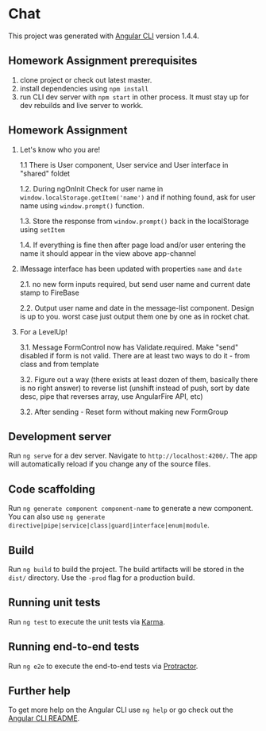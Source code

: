 # Chat

This project was generated with [Angular CLI](https://github.com/angular/angular-cli) version 1.4.4.

## Homework Assignment prerequisites

1. clone project or check out latest master.
2. install dependencies using `npm install`
3. run CLI dev server with `npm start` in other process. It must stay up for dev rebuilds and live server to workk.

## Homework Assignment

1. Let's know who you are! 

    1.1 There is User component, User service and User interface in "shared" foldet

    1.2. During ngOnInit Check for user name in `window.localStorage.getItem('name')` and if nothing found, ask for user name using `window.prompt()` function.
    
    1.3. Store the response from `window.prompt()` back in the localStorage using `setItem`
    
    1.4. If everything is fine then after page load and/or user entering the name it should appear in the view above app-channel

2. IMessage interface has been updated with properties `name` and `date`

    2.1. no new form inputs required, but send user name and current date stamp to FireBase
    
    2.2. Output user name and date in the message-list component. Design is up to you. worst case just output them one by one as in rocket chat. 
    
3. For a LevelUp!

    3.1. Message FormControl now has Validate.required. Make "send" disabled if form is not valid. There are at least two ways to do it - from class and from template  

    3.2. Figure out a way (there exists at least dozen of them, basically there is no right answer) to reverse list (unshift instead of push, sort by date desc, pipe that reverses array, use AngularFire API, etc)
    
    3.2. After sending - Reset form without making new FormGroup

## Development server

Run `ng serve` for a dev server. Navigate to `http://localhost:4200/`. The app will automatically reload if you change any of the source files.

## Code scaffolding

Run `ng generate component component-name` to generate a new component. You can also use `ng generate directive|pipe|service|class|guard|interface|enum|module`.

## Build

Run `ng build` to build the project. The build artifacts will be stored in the `dist/` directory. Use the `-prod` flag for a production build.

## Running unit tests

Run `ng test` to execute the unit tests via [Karma](https://karma-runner.github.io).

## Running end-to-end tests

Run `ng e2e` to execute the end-to-end tests via [Protractor](http://www.protractortest.org/).

## Further help

To get more help on the Angular CLI use `ng help` or go check out the [Angular CLI README](https://github.com/angular/angular-cli/blob/master/README.md).
